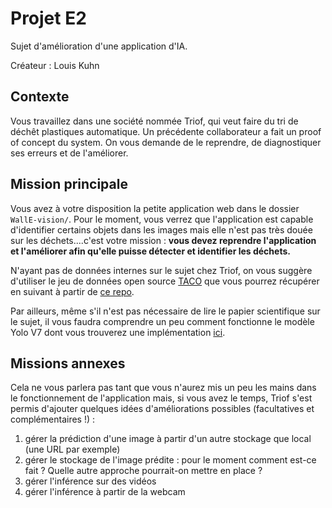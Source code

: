 # Projet E2

Sujet d'amélioration d'une application d'IA.

Créateur : Louis Kuhn

## Contexte

Vous travaillez dans une société nommée Triof, qui veut faire du tri de déchêt plastiques automatique. 
Un précédente collaborateur a fait un proof of concept du system. 
On vous demande de le reprendre, de diagnostiquer ses erreurs et de l'améliorer. 

## Mission principale

Vous avez à votre disposition la petite application web dans le dossier `WallE-vision/`. Pour le moment, vous verrez que l'application est capable d'identifier certains objets dans les images mais elle n'est pas très douée sur les déchets....c'est votre mission : **vous devez reprendre l'application et l'améliorer afin qu'elle puisse détecter et identifier les déchets.**

N'ayant pas de données internes sur le sujet chez Triof, on vous suggère d'utiliser le jeu de données open source [TACO](http://tacodataset.org/) que vous pourrez récupérer en suivant à partir de [ce repo](https://github.com/pedropro/TACO).

Par ailleurs, même s'il n'est pas nécessaire de lire le papier scientifique sur le sujet, il vous faudra comprendre un peu comment fonctionne le modèle Yolo V7 dont vous trouverez une implémentation [ici](https://github.com/WongKinYiu/yolov7/).

## Missions annexes

Cela ne vous parlera pas tant que vous n'aurez mis un peu les mains dans le fonctionnement de l'application mais, si vous avez le temps, Triof s'est permis d'ajouter quelques idées d'améliorations possibles (facultatives et complémentaires !) :

1. gérer la prédiction d'une image à partir d'un autre stockage que local (une URL par exemple)
2. gérer le stockage de l'image prédite : pour le moment comment est-ce fait ? Quelle autre approche pourrait-on mettre en place ?
3. gérer l'inférence sur des vidéos
4. gérer l'inférence à partir de la webcam





